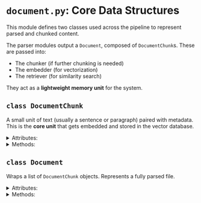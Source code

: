 # `document.py`: Core Data Structures

This module defines two classes used across the pipeline to represent parsed and chunked content.

The parser modules output a `Document`, composed of `DocumentChunk`s. These are passed into:
- The chunker (if further chunking is needed)
- The embedder (for vectorization)
- The retriever (for similarity search)

They act as a **lightweight memory unit** for the system.


## `class DocumentChunk`

A small unit of text (usually a sentence or paragraph) paired with metadata. This is the **core unit** that gets embedded and stored in the vector database.

<details>
<summary>Attributes:</summary>

- `text` (str): The chunked text.
- `metadata` (dict): Optional metadata like page number, source file, etc.
</details>

<details>
<summary>Methods:</summary>

- `__repr__()` → Short preview for debugging.
- `__len__()` → Returns length of the text.
- `get_metadata()` → Access metadata.
- `to_dict()` → Serialize chunk for storage.
</details>


## `class Document`

Wraps a list of `DocumentChunk` objects. Represents a fully parsed file.

<details>
<summary>Attributes:</summary>

- `chunks` (list[DocumentChunk]): All chunks from a single document.
</details>

<details>
<summary>Methods:</summary>

- `__repr__()` → Summary of number of chunks.
- `__len__()` → Returns number of chunks.
- `get_chunks()` → Access underlying chunks.
- `to_dict()` → Serialize the document as a list of dicts.
</details>